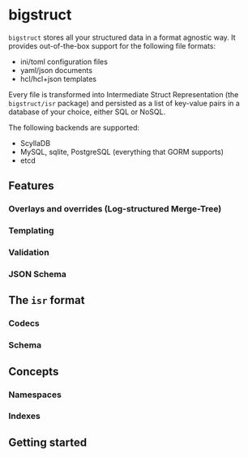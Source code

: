 # bigstruct

`bigstruct` stores all your structured data in a format agnostic way. It provides out-of-the-box support for the following file formats:

- ini/toml configuration files
- yaml/json documents
- hcl/hcl+json templates

Every file is transformed into Intermediate Struct Representation (the `bigstruct/isr` package) and persisted as a list of key-value pairs in a database of your choice, either SQL or NoSQL.

The following backends are supported:

- ScyllaDB
- MySQL, sqlite, PostgreSQL (everything that GORM supports)
- etcd

## Features

### Overlays and overrides (Log-structured Merge-Tree)

### Templating

### Validation

### JSON Schema

## The `isr` format

### Codecs

### Schema

## Concepts

### Namespaces

### Indexes

## Getting started
